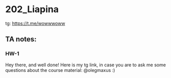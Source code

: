 # 202_Liapina
tg: https://t.me/wowwwoww


## TA notes:
### HW-1

Hey there, and well done! Here is my tg link, in case you are to ask me some questions about the course material: @olegmaxus :)

